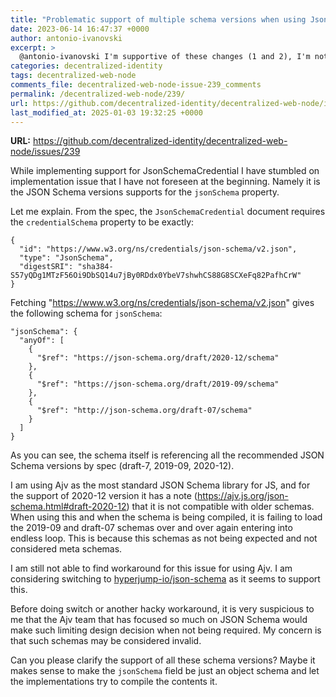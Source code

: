 ```yaml
---
title: "Problematic support of multiple schema versions when using JsonSchemaCredential"
date: 2023-06-14 16:47:37 +0000
author: antonio-ivanovski
excerpt: >
  @antonio-ivanovski I'm supportive of these changes (1 and 2), I'm not certain about 3--the version should be self evident if 1 and 2 are done. Are you able to make a PR? Unfortunately, my bandwidth is limited at the moment.
categories: decentralized-identity
tags: decentralized-web-node
comments_file: decentralized-web-node-issue-239_comments
permalink: /decentralized-web-node/239/
url: https://github.com/decentralized-identity/decentralized-web-node/issues/239
last_modified_at: 2025-01-03 19:32:25 +0000
---
```



**URL:** https://github.com/decentralized-identity/decentralized-web-node/issues/239

While implementing support for JsonSchemaCredential I have stumbled on implementation issue that I have not foreseen at the beginning. Namely it is the JSON Schema versions supports for the `jsonSchema` property.

Let me explain.
From the spec, the `JsonSchemaCredential` document requires the `credentialSchema` property to be exactly:
```
{
  "id": "https://www.w3.org/ns/credentials/json-schema/v2.json",
  "type": "JsonSchema",
  "digestSRI": "sha384-S57yQDg1MTzF56Oi9DbSQ14u7jBy0RDdx0YbeV7shwhCS88G8SCXeFq82PafhCrW"
}
```

Fetching "https://www.w3.org/ns/credentials/json-schema/v2.json" gives the following schema for `jsonSchema`:

```
"jsonSchema": {
  "anyOf": [
    {
      "$ref": "https://json-schema.org/draft/2020-12/schema"
    },
    {
      "$ref": "https://json-schema.org/draft/2019-09/schema"
    },
    {
      "$ref": "http://json-schema.org/draft-07/schema"
    }
  ]
}
```

As you can see, the schema itself is referencing all the recommended JSON Schema versions by spec (draft-7, 2019-09, 2020-12). 

I am using Ajv as the most standard JSON Schema library for JS, and for the support of 2020-12 version it has a note (https://ajv.js.org/json-schema.html#draft-2020-12) that it is not compatible with older schemas. When using this and when the schema is being compiled, it is failing to load the 2019-09 and draft-07 schemas over and over again entering into endless loop. This is because this schemas as not being expected and not considered meta schemas.

I am still not able to find workaround for this issue for using Ajv. I am considering switching to [hyperjump-io/json-schema](https://github.com/hyperjump-io/json-schema) as it seems to support this.

Before doing switch or another hacky workaround, it is very suspicious to me that the Ajv team that has focused so much on JSON Schema would make such limiting design decision when not being required. My concern is that such schemas may be considered invalid. 

Can you please clarify the support of all these schema versions? 
Maybe it makes sense to make the `jsonSchema` field be just an object schema and let the implementations try to compile the contents it.